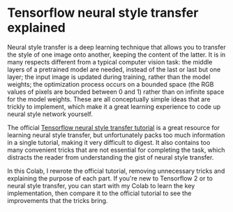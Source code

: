 # Tensorflow neural style transfer explained
Neural style transfer is a deep learning technique that allows you to transfer the style of one image onto another, keeping the content of the latter. It is in many respects different from a typical computer vision task: the middle layers of a pretrained model are needed, instead of the last or last but one layer; the input image is updated during training, rather than the model weights; the optimization process occurs on a bounded space (the RGB values of pixels are bounded between 0 and 1) rather than on infinite space for the model weights. These are all conceptually simple ideas that are trickly to implement, which make it a great learning experience to code up neural style network yourself.

The official [Tensorflow neural style transfer tutorial](https://www.tensorflow.org/tutorials/generative/style_transfer) is a great resource for learning neural style transfer, but unfortunately packs too much information in a single tutorial, making it very difficult to digest. It also contains too many convenient tricks that are not essential for completing the task, which distracts the reader from understanding the gist of neural style transfer.

In this Colab, I rewrote the official tutorial, removing unnecessary tricks and explaining the purpose of each part. If you're new to Tensorflow 2 or to neural style transfer, you can start with my Colab to learn the key implementation, then compare it to the official tutorial to see the improvements that the tricks bring.
